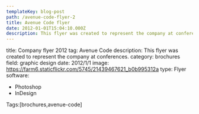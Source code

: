 ```yaml
---
templateKey: blog-post
path: /avenue-code-flyer-2
title: Avenue Code flyer
date: 2012-01-01T15:04:10.000Z
description: This flyer was created to represent the company at conferences.
---
```


title: Company flyer 2012
tag: Avenue Code
description: This flyer was created to represent the company at conferences.
category: brochures
field: graphic design
date: 2012/1/1
image: https://farm6.staticflickr.com/5745/21439467621_b0b995312a
type: Flyer
software:
- Photoshop
- InDesign

Tags:[brochures,avenue-code]